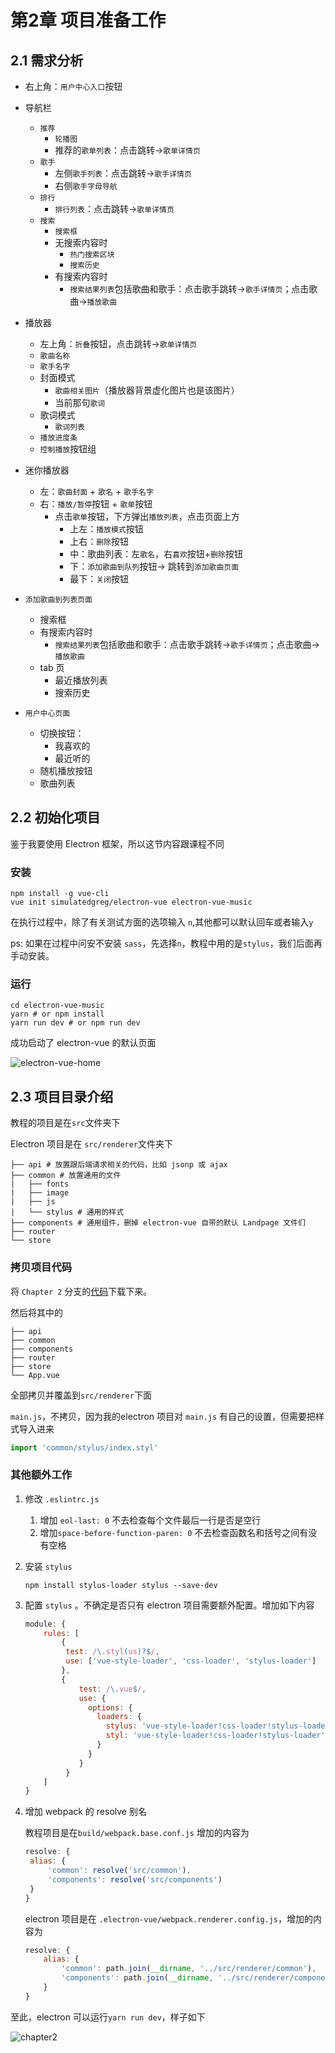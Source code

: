 # 第2章 项目准备工作

## 2.1 需求分析

* 右上角：`用户中心入口`按钮
* 导航栏
  * `推荐`
    * `轮播图`
    * 推荐的`歌单列表`：点击跳转->`歌单详情页`
  * `歌手`
    * 左侧`歌手列表`：点击跳转->`歌手详情页`
    * 右侧`歌手字母导航`
  * `排行`
    * `排行列表`：点击跳转->`歌单详情页`
  * `搜索`
    * `搜索框`
    * 无搜索内容时
      * `热门搜索区块`
      * `搜索历史`
    * 有搜索内容时
      * `搜索结果列表`包括歌曲和歌手：点击歌手跳转->`歌手详情页`；点击歌曲->`播放歌曲`

* 播放器
  * 左上角：`折叠`按钮，点击跳转->`歌单详情页`
  * `歌曲名称`
  * `歌手名字`
  * 封面模式
    * `歌曲相关图片`（播放器背景虚化图片也是该图片）
    * 当前那句`歌词`
  * 歌词模式
    * `歌词列表`
  * `播放进度条`
  * `控制播放`按钮组

* 迷你播放器
  * 左：`歌曲封面` + `歌名` + `歌手名字`
  * 右：`播放/暂停`按钮 + `歌单`按钮
    * 点击`歌单`按钮，下方弹出`播放列表`，点击页面上方
      * 上左：`播放模式`按钮
      * 上右：`删除`按钮
      * 中：歌曲列表：左`歌名`，右`喜欢`按钮+`删除`按钮
      * 下：`添加歌曲到队列`按钮-> 跳转到`添加歌曲页面`
      * 最下：`关闭`按钮

* `添加歌曲到列表页面`
  * 搜索框
  * 有搜索内容时
    - `搜索结果列表`包括歌曲和歌手：点击歌手跳转->`歌手详情页`；点击歌曲->`播放歌曲`
  * tab 页
    * 最近播放列表
    * 搜索历史

* `用户中心页面`
  * 切换按钮：
    * 我喜欢的 
    * 最近听的
  * 随机播放按钮
  * 歌曲列表



## 2.2 初始化项目

鉴于我要使用 Electron 框架，所以这节内容跟课程不同

### 安装

```shell
npm install -g vue-cli
vue init simulatedgreg/electron-vue electron-vue-music
```

在执行过程中，除了有关测试方面的选项输入 `n`,其他都可以默认回车或者输入`y`

ps: 如果在过程中问安不安装 `sass`，先选择`n`，教程中用的是`stylus`，我们后面再手动安装。

### 运行

```shell
cd electron-vue-music
yarn # or npm install
yarn run dev # or npm run dev
```

成功启动了 electron-vue 的默认页面

![electron-vue-home](./_media/electron-vue-home.png)



## 2.3 项目目录介绍

教程的项目是在`src`文件夹下

Electron 项目是在 `src/renderer`文件夹下

```
├── api # 放置跟后端请求相关的代码，比如 jsonp 或 ajax
├── common # 放置通用的文件
|	├── fonts
|	├── image
|	├── js
|	└── stylus # 通用的样式
├── components # 通用组件，删掉 electron-vue 自带的默认 Landpage 文件们
├── router
└── store
```

### 拷贝项目代码

将 `Chapter 2` 分支的[代码](<https://github.com/ustbhuangyi/vue-music/tree/chapter2>)下载下来。

然后将其中的

```
├── api
├── common
├── components
├── router
├── store
└── App.vue
```

全部拷贝并覆盖到`src/renderer`下面

`main.js`，不拷贝，因为我的electron 项目对 `main.js` 有自己的设置，但需要把样式导入进来

```js
import 'common/stylus/index.styl'
```



### 其他额外工作

1. 修改 `.eslintrc.js`

   1. 增加 `eol-last: 0` 不去检查每个文件最后一行是否是空行
   2. 增加`space-before-function-paren: 0` 不去检查函数名和括号之间有没有空格

2. 安装 `stylus`

   `npm install stylus-loader stylus --save-dev`

3. 配置 `stylus` 。不确定是否只有 electron 项目需要额外配置。增加如下内容

   ```javascript
   module: {
       rules: [
           {
           	test: /\.styl(us)?$/,
           	use: ['vue-style-loader', 'css-loader', 'stylus-loader']
           },
           {
               test: /\.vue$/,
               use: {
                 options: {
                   loaders: {
                     stylus: 'vue-style-loader!css-loader!stylus-loader',
                     styl: 'vue-style-loader!css-loader!stylus-loader'
                   }
                 }
               }
         	}
       ]
   }
   ```

4. 增加 webpack 的 resolve 别名

   教程项目是在`build/webpack.base.conf.js` 增加的内容为

   ```javascript
   resolve: {
    alias: {
        'common': resolve('src/common'),
        'components': resolve('src/components')
    }
   }
   ```
   electron 项目是在 `.electron-vue/webpack.renderer.config.js`，增加的内容为

   ```javascript
   resolve: {
       alias: {
           'common': path.join(__dirname, '../src/renderer/common'),
           'components': path.join(__dirname, '../src/renderer/components')
       }
   }
   ```



至此，electron 可以运行`yarn run dev`，样子如下

![chapter2](_media/electron-vue-chapter2.png)


